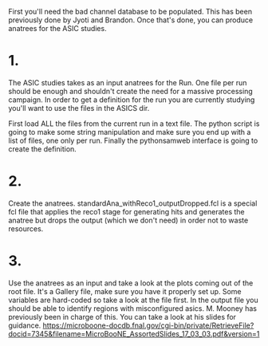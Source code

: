 First you'll need the bad channel database to be populated. This has been previously done by Jyoti and Brandon. Once that's done, you can produce anatrees for the ASIC studies.

# 1.
The ASIC studies takes as an input anatrees for the Run. One file per run should be enough and shouldn't create the need for a massive processing campaign. In order to get a definition for the run you are currently studying you'll want to use the files in the ASICS dir.

First load ALL the files from the current run in a text file. The python script is going to make some string manipulation and make sure you end up with a list of files, one only per run. Finally the pythonsamweb interface is going to create the definition.

# 2.
Create the anatrees.
standardAna_withReco1_outputDropped.fcl is a special fcl file that applies the reco1 stage for generating hits and generates the anatree but drops the output (which we don't need) in order not to waste resources.

# 3.
Use the anatrees as an input and take a look at the plots coming out of the root file. It's a Gallery file, make sure you have it properly set up. Some variables are hard-coded so take a look at the file first. In the output file you should be able to identify regions with misconfigured asics. M. Mooney has previously been in charge of this. You can take a look at his slides for guidance.
https://microboone-docdb.fnal.gov/cgi-bin/private/RetrieveFile?docid=7345&filename=MicroBooNE_AssortedSlides_17_03_03.pdf&version=1
